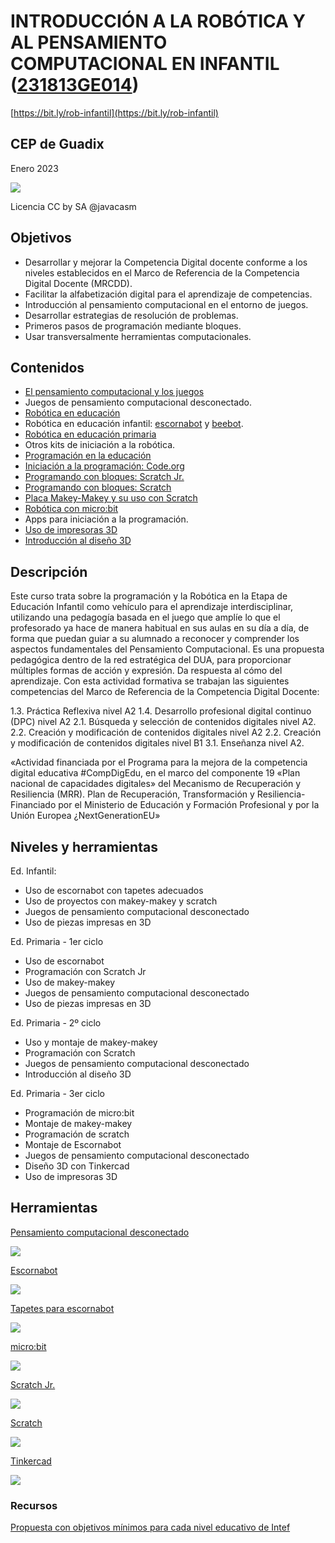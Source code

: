 #  INTRODUCCIÓN A LA ROBÓTICA Y AL PENSAMIENTO COMPUTACIONAL EN INFANTIL ([231813GE014](https://www.juntadeandalucia.es/educacion/secretariavirtual/consultaCEP/actividad/231813GE014/))

[https://bit.ly/rob-infantil](https://bit.ly/rob-infantil)

## CEP de Guadix

Enero 2023

![](./images/Licencia_CC_peque.png)

Licencia CC by SA @javacasm

## Objetivos

- Desarrollar y mejorar la Competencia Digital docente conforme a los niveles establecidos en el Marco de Referencia de la Competencia Digital Docente (MRCDD).
- Facilitar la alfabetización digital para el aprendizaje de competencias.
- Introducción al pensamiento computacional en el entorno de juegos.
- Desarrollar estrategias de resolución de problemas.
- Primeros pasos de programación mediante bloques.
- Usar transversalmente herramientas computacionales.

## Contenidos

- [El pensamiento computacional y los juegos](./scratch/9.0.PC_Unplugged.md)
- Juegos de pensamiento computacional desconectado.
- [Robótica en educación](./scratch/8.0.RoboticaIntroduccion.md)
- Robótica en educación infantil: [escornabot](./robots/escornabot.md) y [beebot](./robots/beebot.md).
- [Robótica en educación primaria](./scratch/8.1.0.RoboticaPrimaria.md)
- Otros kits de iniciación a la robótica.
- [Programación en la educación](./scratch/1.0.ProgramacionEnEducacion.md)
- [Iniciación a la programación: Code.org](scratch/2.0.HerramientasProgramacionBloques.md)
- [Programando con bloques: Scratch Jr.](./scratch/3.2.ScratchEntabletas.md)
- [Programando con bloques: Scratch](./scratch/3.0.Scratch3.0.md)
- [Placa Makey-Makey y su uso con Scratch](./scratch/8.2.QueEsMM.md)
- [Robótica con micro:bit](./microbit/0.Introduccion.md)
- Apps para iniciación a la programación.
- [Uso de impresoras 3D](./3D/README.md)
- [Introducción al diseño 3D](./3D/9.0.HerramientasDiseño3D.md)



## Descripción

Este curso trata sobre la programación y la Robótica en la Etapa de Educación Infantil como vehículo para el aprendizaje interdisciplinar, utilizando una pedagogía basada en el juego que amplíe lo que el profesorado ya hace de manera habitual en sus aulas en su día a día, de forma que puedan guiar a su alumnado a reconocer y comprender los aspectos fundamentales del Pensamiento Computacional.
Es una propuesta pedagógica dentro de la red estratégica del DUA, para proporcionar múltiples formas de acción y expresión. Da respuesta al cómo del aprendizaje.
Con esta actividad formativa se trabajan las siguientes competencias del Marco de Referencia de la
Competencia Digital Docente:

1.3. Práctica Reflexiva nivel A2
1.4. Desarrollo profesional digital continuo (DPC) nivel A2
2.1. Búsqueda y selección de contenidos digitales nivel A2.
2.2. Creación y modificación de contenidos digitales nivel A2
2.2. Creación y modificación de contenidos digitales nivel B1
3.1. Enseñanza nivel A2.

«Actividad financiada por el Programa para la mejora de la competencia digital educativa #CompDigEdu,
en el marco del componente 19 «Plan nacional de capacidades digitales» del Mecanismo de Recuperación
y Resiliencia (MRR). Plan de Recuperación, Transformación y Resiliencia-Financiado por el Ministerio
de Educación y Formación Profesional y por la Unión Europea ¿NextGenerationEU»

## Niveles y herramientas

Ed. Infantil: 

* Uso de escornabot con tapetes adecuados
* Uso de proyectos con makey-makey y scratch
* Juegos de pensamiento computacional desconectado
* Uso de piezas impresas en 3D

Ed. Primaria - 1er ciclo
* Uso de escornabot
* Programación con Scratch Jr
* Uso de makey-makey
* Juegos de pensamiento computacional desconectado
* Uso de piezas impresas en 3D


Ed. Primaria - 2º ciclo
* Uso y montaje de makey-makey 
* Programación con Scratch
* Juegos de pensamiento computacional desconectado
* Introducción al diseño 3D


Ed. Primaria - 3er ciclo
* Programación de micro:bit
* Montaje de makey-makey
* Programación de scratch 
* Montaje de Escornabot
* Juegos de pensamiento computacional desconectado
* Diseño 3D con Tinkercad
* Uso de impresoras 3D


## Herramientas

[Pensamiento computacional desconectado](https://csunplugged.org/es/)

![](./images/codyRobycompleto-1-400x273.png)

[Escornabot](https://escornabot.com/es/index)

![](./images/escornabot.png)

[Tapetes para escornabot](https://pablorubma.cc/escornabot/tableros-y-recursos/)

![](./images/alfabeto.png)

[micro:bit](http://microbit.org/)

![](./images/Incio_bloques.png)

[Scratch Jr.](https://www.scratchjr.org/)

![](./images/ScratchJr.png)

[Scratch](https://scratch.mit.edu/)

![](./images/RecorridoAndaluciaMapa.png)

[Tinkercad](https://tinkercad.com)

![](./images/tinkercad.png)

### Recursos

[Propuesta con objetivos mínimos para cada nivel educativo de Intef](http://code.intef.es/wp-content/uploads/2018/10/Ponencia-sobre-Pensamiento-Computacional.-Informe-Final.pdf#page=65)
